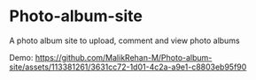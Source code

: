 # Photo-album-site
A photo album site to upload, comment and view photo albums

Demo: 
https://github.com/MalikRehan-M/Photo-album-site/assets/113381261/3631cc72-1d01-4c2a-a9e1-c8803eb95f90

